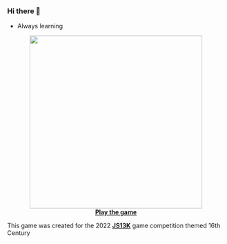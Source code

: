 ### Hi there 👋

-  Always learning

<p align="center">


  <img src="https://user-images.githubusercontent.com/961911/188751821-7998deae-c571-4f57-a73b-730a1525d8bd.png" width="400px">
<br>
<a href="[https://js13kgames.com/games/battle-commander-middle-ages/](https://js13kgames.com/games/battle-commander-middle-ages/index.html)" target="_blank"><b>Play the game</b></a>
  
  This game was created for the 2022 <a href="https://js13kgames.com" target="_blank"><b>JS13K</b></a> game competition themed 16th Century
  
 </p>
  <br>
  
  


<!--
**santiHerranz/santiherranz** is a ✨ _special_ ✨ repository because its `README.md` (this file) appears on your GitHub profile.

Here are some ideas to get you started:

- 🔭 I’m currently working on ...
- 🌱 I’m currently learning ...
- 👯 I’m looking to collaborate on ...
- 🤔 I’m looking for help with ...
- 💬 Ask me about ...
- 📫 How to reach me: ...
- 😄 Pronouns: ...
- ⚡ Fun fact: ...
-->
